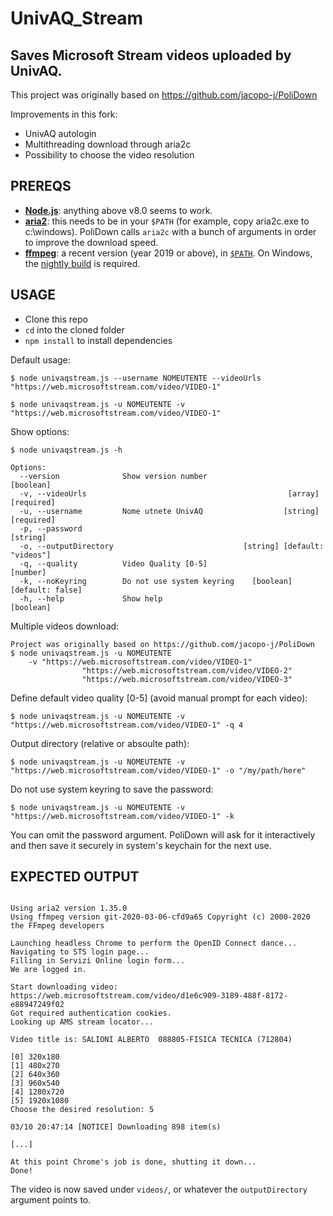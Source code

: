 # UnivAQ_Stream

## Saves Microsoft Stream videos uploaded by UnivAQ.

This project was originally based on https://github.com/jacopo-j/PoliDown

Improvements in this fork:
 - UnivAQ autologin
 - Multithreading download through aria2c
 - Possibility to choose the video resolution


## PREREQS

* [**Node.js**](https://nodejs.org/it/download/): anything above v8.0 seems to work.
* [**aria2**](https://github.com/aria2/aria2/releases): this needs to be in your `$PATH` (for example, copy aria2c.exe to c:\windows). PoliDown calls `aria2c` with a bunch of arguments in order to improve the download speed.
* [**ffmpeg**](https://www.ffmpeg.org/download.html): a recent version (year 2019 or above), in [`$PATH`](https://www.thewindowsclub.com/how-to-install-ffmpeg-on-windows-10). On Windows, the [nightly build](https://ffmpeg.zeranoe.com/builds/win64/static/ffmpeg-20200309-608b8a8-win64-static.zip) is required.


## USAGE

* Clone this repo
* `cd` into the cloned folder
* `npm install` to install dependencies

Default usage:
```
$ node univaqstream.js --username NOMEUTENTE --videoUrls "https://web.microsoftstream.com/video/VIDEO-1"

$ node univaqstream.js -u NOMEUTENTE -v "https://web.microsoftstream.com/video/VIDEO-1"
```

Show options:
```
$ node univaqstream.js -h

Options:
  --version              Show version number                           [boolean]
  -v, --videoUrls                                             [array] [required]
  -u, --username         Nome utnete UnivAQ                  [string] [required]
  -p, --password                                                        [string]
  -o, --outputDirectory                             [string] [default: "videos"]
  -q, --quality          Video Quality [0-5]                            [number]
  -k, --noKeyring        Do not use system keyring    [boolean] [default: false]
  -h, --help             Show help                                     [boolean]
```

Multiple videos download:
```
Project was originally based on https://github.com/jacopo-j/PoliDown
$ node univaqstream.js -u NOMEUTENTE
    -v "https://web.microsoftstream.com/video/VIDEO-1"
                "https://web.microsoftstream.com/video/VIDEO-2"
                "https://web.microsoftstream.com/video/VIDEO-3"
```

Define default video quality [0-5] (avoid manual prompt for each video):
```
$ node univaqstream.js -u NOMEUTENTE -v "https://web.microsoftstream.com/video/VIDEO-1" -q 4
```

Output directory (relative or absoulte path):
```
$ node univaqstream.js -u NOMEUTENTE -v "https://web.microsoftstream.com/video/VIDEO-1" -o "/my/path/here"
```

Do not use system keyring to save the password:
```
$ node univaqstream.js -u NOMEUTENTE -v "https://web.microsoftstream.com/video/VIDEO-1" -k
```


You can omit the password argument. PoliDown will ask for it interactively and then save it securely in system's keychain for the next use.

## EXPECTED OUTPUT

```

Using aria2 version 1.35.0
Using ffmpeg version git-2020-03-06-cfd9a65 Copyright (c) 2000-2020 the FFmpeg developers

Launching headless Chrome to perform the OpenID Connect dance...
Navigating to STS login page...
Filling in Servizi Online login form...
We are logged in.

Start downloading video: https://web.microsoftstream.com/video/d1e6c909-3189-488f-8172-e88947249f02
Got required authentication cookies.
Looking up AMS stream locator...

Video title is: SALIONI ALBERTO  088805-FISICA TECNICA (712804)

[0] 320x180
[1] 480x270
[2] 640x360
[3] 960x540
[4] 1280x720
[5] 1920x1080
Choose the desired resolution: 5

03/10 20:47:14 [NOTICE] Downloading 898 item(s)

[...]

At this point Chrome's job is done, shutting it down...
Done!
```

The video is now saved under `videos/`, or whatever the `outputDirectory` argument points to.
